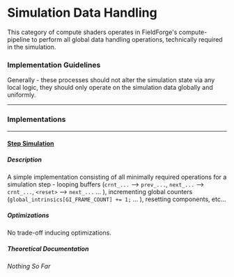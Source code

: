 # Simulation Data Handling

This category of compute shaders operates in FieldForge's compute-pipeline to perform all global data handling operations, technically required in the simulation.

### Implementation Guidelines

Generally - these processes should not alter the simulation state via any local logic, they should only operate on the simulation data globally and uniformly.

---

### Implementations

---

#### [Step Simulation](../../shaders/compute/simulation_stepping/step_simulation.compute)

##### Description

A simple implementation consisting of all minimally required operations for a simulation step - looping buffers (`crnt_...` --> `prev_...`, `next_...` --> `crnt_...`, `<reset>` --> `next_...` ... ), incrementing global counters (`global_intrinsics[GI_FRAME_COUNT] += 1;` ... ), resetting components, etc...

##### Optimizations

No trade-off inducing optimizations.

##### Theoretical Documentation

*Nothing So Far*
